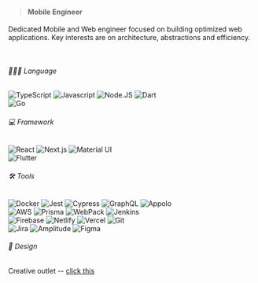 >#### Mobile Engineer
Dedicated Mobile and Web engineer focused on building optimized web applications. Key interests are on architecture, abstractions and efficiency.

&nbsp;

###### 🧑🏽‍💻 Language
![TypeScript](https://img.shields.io/badge/-TypeScript-black?style=flat-square&logo=typescript)
![Javascript](https://img.shields.io/badge/-JavaScript-black?style=flat-square&logo=javascript)
![Node.JS](https://img.shields.io/badge/-Node.js-black?style=flat-square&logo=nodedotjs)
![Dart](https://img.shields.io/badge/-Dart-black?style=flat-square&logo=dart)<br>
![Go](https://img.shields.io/badge/-Go-black?style=flat-square&logo=go)

###### 💻 Framework
![React](https://img.shields.io/badge/-React-black?style=flat-square&logo=react)
![Next.js](https://img.shields.io/badge/-NextJs-black?style=flat-square&logo=nextdotjs)
![Material UI](https://img.shields.io/badge/-MaterialUI-black?style=flat-square&logo=mui)<br>
![Flutter](https://img.shields.io/badge/-Flutter-black?style=flat-square&logo=flutter)

###### 🛠 Tools
![Docker](https://img.shields.io/badge/-Docker-black?style=flat-square&logo=docker)
![Jest](https://img.shields.io/badge/-Jest-black?style=flat-square&logo=jest)
![Cypress](https://img.shields.io/badge/-Cypress-black?style=flat-square&logo=cypress)
![GraphQL](https://img.shields.io/badge/-graphql-black?style=flat-square&logo=graphql)
![Appolo](https://img.shields.io/badge/-AppoloClient-black?style=flat-square&logo=apollographql)<br>
![AWS](https://img.shields.io/badge/-AWS-black?style=flat-square&logo=amazonaws)
![Prisma](https://img.shields.io/badge/-prisma-black?style=flat-square&logo=prisma)
![WebPack](https://img.shields.io/badge/-Webpack-black?style=flat-square&logo=webpack)
![Jenkins](https://img.shields.io/badge/-jenkins-black?style=flat-square&logo=jenkins)<br>
![Firebase](https://img.shields.io/badge/-Firebase-black?style=flat-square&logo=firebase)
![Netlify](https://img.shields.io/badge/-Netlify-black?style=flat-square&logo=netlify)
![Vercel](https://img.shields.io/badge/-Vercel-black?style=flat-square&logo=vercel)
![Git](https://img.shields.io/badge/-Git-black?style=flat-square&logo=git)<br>
![Jira](https://img.shields.io/badge/-Jira-black?style=flat-square&logo=jira)
![Amplitude](https://img.shields.io/badge/-Amplitude-black?style=flat-square&logo=amplitude)
![Figma](https://img.shields.io/badge/-Figma-black?style=flat-square&logo=figma)<br>

###### 🎨 Design
Creative outlet -- [click this](https://behance.net/fisayoobilaja)
